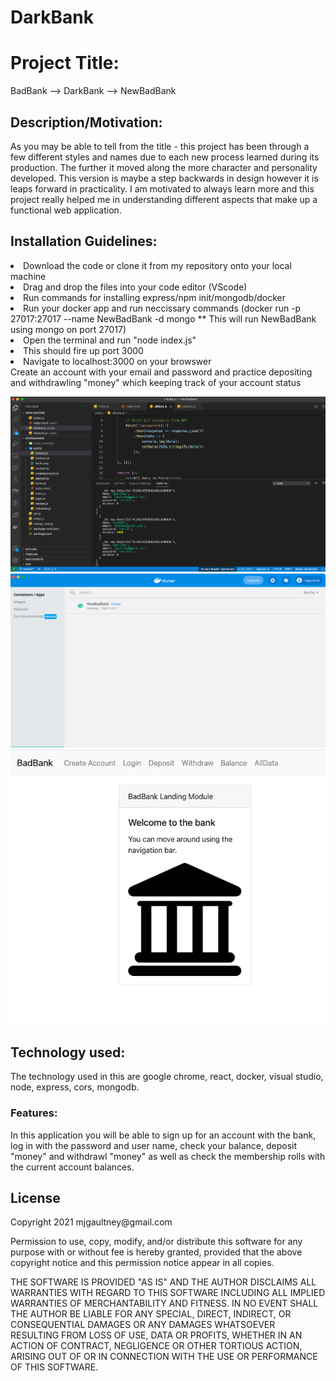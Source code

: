 # DarkBank

<h1>Project Title:</h1> BadBank --> DarkBank --> NewBadBank

<h2>Description/Motivation:</h2> 
As you may be able to tell from the title - this project has been through a few different styles and names due to each new process 
learned during its production. The further it moved along the more character and personality developed. This version is maybe a step backwards 
in design however it is leaps forward in practicality. I am motivated to always learn more and this project really helped me in understanding 
different aspects that make up a functional web application. 

<h2>Installation Guidelines:</h2> 
<li>Download the code or clone it from my repository onto your local machine</li>
<li>Drag and drop the files into your code editor (VScode)</li>
<li>Run commands for installing express/npm init/mongodb/docker</li>
<li>Run your docker app and run neccissary commands (docker run -p 27017:27017 --name NewBadBank -d mongo  **  This will run NewBadBank using mongo on port 27017)</li>
<li>Open the terminal and run "node index.js"</li>
<li>This should fire up port 3000</li>
<li>Navigate to localhost:3000 on your browswer</li>
</li>Create an account with your email and password and practice depositing and withdrawling "money" which keeping track of your account status</li>

![Alt text](https://github.com/mjgaultney/NewBadBank/blob/main/VScode.png?raw=true "VScode")
![Alt text](https://github.com/mjgaultney/NewBadBank/blob/main/docker.png?raw=true "Docker")
![Alt text](https://github.com/mjgaultney/NewBadBank/blob/main/badbank.png?raw=true "Log In")



<h2>Technology used:</h2> 
The technology used in this are google chrome, react, docker, visual studio, node, express, cors, mongodb.  
<h3>Features:</h3> In this application you will be able to sign up for an account with the bank, log in with the password and user name, check your balance, deposit "money" and withdrawl "money" as well as check the membership rolls with the current account balances. 

<h2>License</h2> 
Copyright 2021 mjgaultney@gmail.com

Permission to use, copy, modify, and/or distribute this software for any purpose with or without fee is hereby granted, provided that the above copyright notice and this permission notice appear in all copies.

THE SOFTWARE IS PROVIDED "AS IS" AND THE AUTHOR DISCLAIMS ALL WARRANTIES WITH REGARD TO THIS SOFTWARE INCLUDING ALL IMPLIED WARRANTIES OF MERCHANTABILITY AND FITNESS. IN NO EVENT SHALL THE AUTHOR BE LIABLE FOR ANY SPECIAL, DIRECT, INDIRECT, OR CONSEQUENTIAL DAMAGES OR ANY DAMAGES WHATSOEVER RESULTING FROM LOSS OF USE, DATA OR PROFITS, WHETHER IN AN ACTION OF CONTRACT, NEGLIGENCE OR OTHER TORTIOUS ACTION, ARISING OUT OF OR IN CONNECTION WITH THE USE OR PERFORMANCE OF THIS SOFTWARE.
